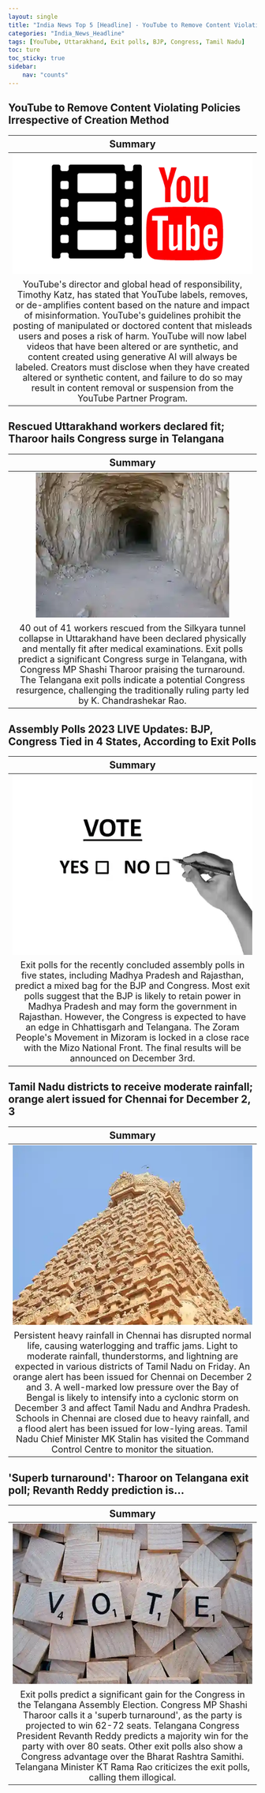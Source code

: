 ```yaml
---
layout: single
title: "India News Top 5 [Headline] - YouTube to Remove Content Violating Policies Irrespective of Creation Method, Rescued Uttarakhand workers declared fit"
categories: "India_News_Headline"
tags: [YouTube, Uttarakhand, Exit polls, BJP, Congress, Tamil Nadu]
toc: ture
toc_sticky: true
sidebar:
    nav: "counts"
---
```


<style>
table th:first-of-type {
    width: 100%;
    font-size: 20px;
}
table td:nth-of-type(1) {
    width: 100%;
    font-size: 18px;
}
</style>

## YouTube to Remove Content Violating Policies Irrespective of Creation Method

Summary | 
:---:|
![](/assets/images/2023-12-01-India_News_Headline_231201_1-1.webp) |
YouTube's director and global head of responsibility, Timothy Katz, has stated that YouTube labels, removes, or de-amplifies content based on the nature and impact of misinformation. YouTube's guidelines prohibit the posting of manipulated or doctored content that misleads users and poses a risk of harm. YouTube will now label videos that have been altered or are synthetic, and content created using generative AI will always be labeled. Creators must disclose when they have created altered or synthetic content, and failure to do so may result in content removal or suspension from the YouTube Partner Program. |

## Rescued Uttarakhand workers declared fit; Tharoor hails Congress surge in Telangana

Summary | 
:---:|
![](/assets/images/2023-12-01-India_News_Headline_231201_1-2.webp) |
40 out of 41 workers rescued from the Silkyara tunnel collapse in Uttarakhand have been declared physically and mentally fit after medical examinations. Exit polls predict a significant Congress surge in Telangana, with Congress MP Shashi Tharoor praising the turnaround. The Telangana exit polls indicate a potential Congress resurgence, challenging the traditionally ruling party led by K. Chandrashekar Rao. |

## Assembly Polls 2023 LIVE Updates: BJP, Congress Tied in 4 States, According to Exit Polls

Summary | 
:---:|
![](/assets/images/2023-12-01-India_News_Headline_231201_1-3.webp) |
Exit polls for the recently concluded assembly polls in five states, including Madhya Pradesh and Rajasthan, predict a mixed bag for the BJP and Congress. Most exit polls suggest that the BJP is likely to retain power in Madhya Pradesh and may form the government in Rajasthan. However, the Congress is expected to have an edge in Chhattisgarh and Telangana. The Zoram People's Movement in Mizoram is locked in a close race with the Mizo National Front. The final results will be announced on December 3rd. |

## Tamil Nadu districts to receive moderate rainfall; orange alert issued for Chennai for December 2, 3

Summary | 
:---:|
![](/assets/images/2023-12-01-India_News_Headline_231201_1-4.webp) |
Persistent heavy rainfall in Chennai has disrupted normal life, causing waterlogging and traffic jams. Light to moderate rainfall, thunderstorms, and lightning are expected in various districts of Tamil Nadu on Friday. An orange alert has been issued for Chennai on December 2 and 3. A well-marked low pressure over the Bay of Bengal is likely to intensify into a cyclonic storm on December 3 and affect Tamil Nadu and Andhra Pradesh. Schools in Chennai are closed due to heavy rainfall, and a flood alert has been issued for low-lying areas. Tamil Nadu Chief Minister MK Stalin has visited the Command Control Centre to monitor the situation. |

## 'Superb turnaround': Tharoor on Telangana exit poll; Revanth Reddy prediction is…

Summary | 
:---:|
![](/assets/images/2023-12-01-India_News_Headline_231201_1-5.webp) |
Exit polls predict a significant gain for the Congress in the Telangana Assembly Election. Congress MP Shashi Tharoor calls it a 'superb turnaround', as the party is projected to win 62-72 seats. Telangana Congress President Revanth Reddy predicts a majority win for the party with over 80 seats. Other exit polls also show a Congress advantage over the Bharat Rashtra Samithi. Telangana Minister KT Rama Rao criticizes the exit polls, calling them illogical. |